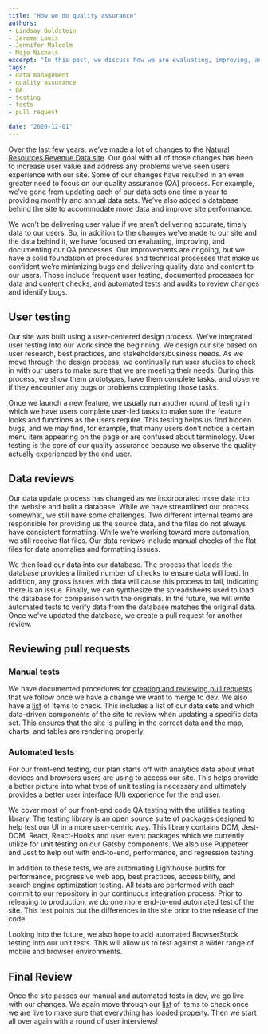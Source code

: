 ```yaml
---
title: "How we do quality assurance"
authors:
- Lindsay Goldstein
- Jerome Louis
- Jennifer Malcolm
- Mojo Nichols
excerpt: "In this post, we discuss how we are evaluating, improving, and documenting our quality assurance processes."
tags:
- data management
- quality assurance
- QA
- testing
- tests
- pull request

date: "2020-12-01"
---
```


Over the last few years, we’ve made a lot of changes to the [Natural Resources Revenue Data site](https://revenuedata.doi.gov). Our goal with all of those changes has been to increase user value and address any problems we’ve seen users experience with our site. Some of our changes have resulted in an even greater need to focus on our quality assurance (QA) process. For example, we’ve gone from updating each of our data sets one time a year to providing monthly and annual data sets. We’ve also added a database behind the site to accommodate more data and improve site performance.

We won’t be delivering user value if we aren’t delivering accurate, timely data to our users. So, in addition to the changes we’ve made to our site and the data behind it, we have focused on evaluating, improving, and documenting our QA processes. Our improvements are ongoing, but we have a solid foundation of procedures and technical processes that make us confident we’re minimizing bugs and delivering quality data and content to our users. Those include frequent user testing, documented processes for data and content checks, and automated tests and audits to review changes and identify bugs.

## User testing
Our site was built using a user-centered design process. We've integrated user testing into our work since the beginning. We design our site based on user research, best practices, and stakeholders/business needs. As we move through the design process, we continually run user studies to check in with our users to make sure that we are meeting their needs. During this process, we show them prototypes, have them complete tasks, and observe if they encounter any bugs or problems completing those tasks.

Once we launch a new feature, we usually run another round of testing in which we have users complete user-led tasks to make sure the feature looks and functions as the users require. This testing helps us find hidden bugs, and we may find, for example, that many users don’t notice a certain menu item appearing on the page or are confused about terminology. User testing is the core of our quality assurance because we observe the quality actually experienced by the end user.

## Data reviews
Our data update process has changed as we incorporated more data into the website and built a database. While we have streamlined our process somewhat, we still have some challenges. Two different internal teams are responsible for providing us the source data, and the files do not always have consistent formatting. While we’re working toward more automation, we still receive flat files. Our data reviews include manual checks of the flat files for data anomalies and formatting issues.

We then load our data into our database. The process that loads the database provides a limited number of checks to ensure data will load. In addition, any gross issues with data will cause this process to fail, indicating there is an issue. Finally, we can synthesize the spreadsheets used to load the database for comparison with the originals. In the future, we will write automated tests to verify data from the database matches the original data. Once we’ve updated the database, we create a pull request for another review.

## Reviewing pull requests
### Manual tests
We have documented procedures for [creating and reviewing pull requests](https://github.com/ONRR/nrrd/wiki/How-to-prepare-and-review-pull-requests) that we follow once we have a change we want to merge to dev.
We also have a [list](https://github.com/ONRR/nrrd/wiki/Releasing-changes-to-production#appendix-things-to-check-while-reviewing-changes) of items to check. This includes a list of our data sets and which data-driven components of the site to review when updating a specific data set. This ensures that the site is pulling in the correct data and the map, charts, and tables are rendering properly.

### Automated tests
For our front-end testing, our plan starts off with analytics data about what devices and browsers users are using to access our site. This helps provide a better picture into what type of unit testing is necessary and ultimately provides a better user interface (UI) experience for the end user.

We cover most of our front-end code QA testing with the utilities testing library. The testing library is an open source suite of packages designed to help test our UI in a more user-centric way. This library contains DOM, Jest-DOM, React, React-Hooks and user event packages which we currently utilize for unit testing on our Gatsby components. We also use Puppeteer and Jest to help out with end-to-end, performance, and regression testing.

In addition to these tests, we are automating Lighthouse audits for performance, progressive web app, best practices, accessibility, and search engine optimization testing. All tests are performed with each commit to our repository in our continuous integration process.
Prior to releasing to production, we do one more end-to-end automated test of the site. This test points out the differences in the site prior to the release of the code.

Looking into the future, we also hope to add automated BrowserStack testing into our unit tests. This will allow us to test against a wider range of mobile and browser environments.

## Final Review
Once the site passes our manual and automated tests in dev, we go live with our changes. We again move through our [list](https://github.com/ONRR/nrrd/wiki/Releasing-changes-to-production#appendix-things-to-check-while-reviewing-changes) of items to check once we are live to make sure that everything has loaded properly. Then we start all over again with a round of user interviews!
